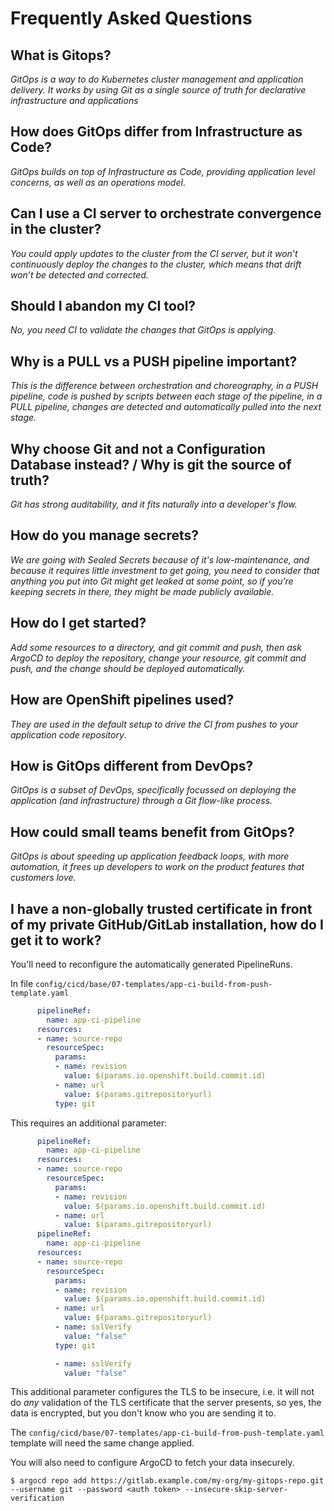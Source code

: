 # Frequently Asked Questions

## What is Gitops?

_GitOps is a way to do Kubernetes cluster management and application delivery.  It works by using Git as a single source of truth for declarative infrastructure and applications_

## How does GitOps differ from Infrastructure as Code?
_GitOps builds on top of Infrastructure as Code, providing application level concerns, as well as an operations model_.

## Can I use a CI server to orchestrate convergence in the cluster?
_You could apply updates to the cluster from the CI server, but it won’t continuously deploy the changes to the cluster, which means that drift won’t be detected and corrected._

## Should I abandon my CI tool?
_No, you need CI to validate the changes that GitOps is applying._

## Why is a PULL vs a PUSH pipeline important?
_This is the difference between orchestration and choreography, in a PUSH pipeline, code is pushed by scripts between each stage of the pipeline, in a PULL pipeline, changes are detected and automatically pulled into the next stage._

## Why choose Git and not a Configuration Database instead? / Why is git the source of truth?
_Git has strong auditability, and it fits naturally into a developer's flow._

## How do you manage secrets?
_We are going with Sealed Secrets because of it's low-maintenance, and because it requires little investment to get going, you need to consider that anything you put into Git might get leaked at some point, so if you’re keeping secrets in there, they might be made publicly available._

## How do I get started?
_Add some resources to a directory, and git commit and push, then ask ArgoCD to deploy the repository, change your resource, git commit and push, and the change should be deployed automatically._

## How are OpenShift pipelines used?
_They are used in the default setup to drive the CI from pushes to your application code repository_.

## How is GitOps different from DevOps?
_GitOps is a subset of DevOps, specifically focussed on deploying the application (and infrastructure) through a Git flow-like process._

## How could small teams benefit from GitOps?
_GitOps is about speeding up application feedback loops, with more automation, it frees up developers to work on the product features that customers love._

## I have a non-globally trusted certificate in front of my private GitHub/GitLab installation, how do I get it to work?

You'll need to reconfigure the automatically generated PipelineRuns.

In file `config/cicd/base/07-templates/app-ci-build-from-push-template.yaml`

```yaml
      pipelineRef:
        name: app-ci-pipeline
      resources:
      - name: source-repo
        resourceSpec:
          params:
          - name: revision
            value: $(params.io.openshift.build.commit.id)
          - name: url
            value: $(params.gitrepositoryurl)
          type: git
```

This requires an additional parameter:

```yaml
      pipelineRef:
        name: app-ci-pipeline
      resources:
      - name: source-repo
        resourceSpec:
          params:
          - name: revision
            value: $(params.io.openshift.build.commit.id)
          - name: url
            value: $(params.gitrepositoryurl)
      pipelineRef:
        name: app-ci-pipeline
      resources:
      - name: source-repo
        resourceSpec:
          params:
          - name: revision
            value: $(params.io.openshift.build.commit.id)
          - name: url
            value: $(params.gitrepositoryurl)
          - name: sslVerify
            value: "false"
          type: git
```

```yaml
          - name: sslVerify
            value: "false"
```

This additional parameter configures the TLS to be insecure, i.e. it will not do _any_ validation of the TLS certificate that the server presents, so yes, the data is encrypted, but you don't know who you are sending it to.

The `config/cicd/base/07-templates/app-ci-build-from-push-template.yaml` template will need the same change applied.

You will also need to configure ArgoCD to fetch your data insecurely.

```
$ argocd repo add https://gitlab.example.com/my-org/my-gitops-repo.git --username git --password <auth token> --insecure-skip-server-verification
```
